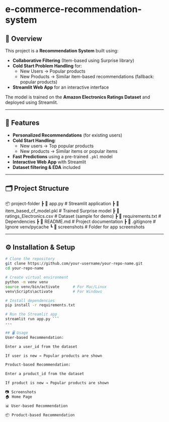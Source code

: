 # e-commerce-recommendation-system

## 📌 Overview
This project is a **Recommendation System** built using:
- **Collaborative Filtering** (Item-based using Surprise library)
- **Cold Start Problem Handling** for:
  - New Users → Popular products
  - New Products → Similar item-based recommendations (fallback: popular products)
- **Streamlit Web App** for an interactive interface

The model is trained on the **Amazon Electronics Ratings Dataset** and deployed using Streamlit.

---

## 🚀 Features
- **Personalized Recommendations** (for existing users)
- **Cold Start Handling**:
  - New users → Top popular products
  - New products → Similar items or popular items
- **Fast Predictions** using a pre-trained `.pkl` model
- **Interactive Web App** with Streamlit
- **Dataset filtering & EDA** included

---

## 🗂 Project Structure
📦 project-folder
┣ 📜 app.py # Streamlit application
┣ 📜 item_based_cf_model.pkl # Trained Surprise model
┣ 📜 ratings_Electronics.csv # Dataset (sample for demo)
┣ 📜 requirements.txt # Dependencies
┣ 📜 README.md # Project documentation
┣ 📜 .gitignore # Ignore venv/pycache
┗ 📂 screenshots # Folder for app screenshots



---

## ⚙️ Installation & Setup
```bash
# Clone the repository
git clone https://github.com/your-username/your-repo-name.git
cd your-repo-name

# Create virtual environment
python -m venv venv
source venv/bin/activate      # For Mac/Linux
venv\Scripts\activate         # For Windows

# Install dependencies
pip install -r requirements.txt

# Run the Streamlit app
streamlit run app.py ```
---

## 🖥 Usage
User-based Recommendation:

Enter a user_id from the dataset

If user is new → Popular products are shown

Product-based Recommendation:

Enter a product_id from the dataset

If product is new → Popular products are shown

📷 Screenshots
🏠 Home Page

📊 User-based Recommendation

📦 Product-based Recommendation
